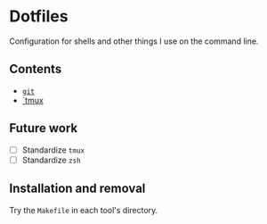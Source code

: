 # Dotfiles

Configuration for shells and other things I use on the command line.

## Contents

- [`git`](./git/README.md)
- [`tmux](./tmux/README.md)

## Future work

- [ ] Standardize `tmux`
- [ ] Standardize `zsh`

## Installation and removal

Try the `Makefile` in each tool's directory.
